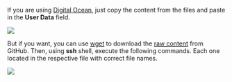 If you are using [Digital Ocean](digitalocean.com/), just copy the content from the files and paste in the **User Data** field.

![](https://i.imgur.com/P4Z3up0.png)

But if you want, you can use [wget](https://en.wikipedia.org/wiki/Wget) to download the [raw content](https://raw.githubusercontent.com/Kuchiriel/coreos-configs/master/docker-compose.cloud-config) from GitHub. Then, using **ssh** shell, execute the following commands. Each one located in the respective file with correct file names.

![](https://i.imgur.com/ED7rtHz.png)


